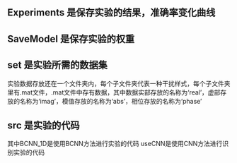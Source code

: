 ## Experiments 是保存实验的结果，准确率变化曲线

## SaveModel 是保存实验的权重

## set 是实验所需的数据集
实验数据存放还在一个文件夹内，每个子文件夹代表一种干扰样式，每个子文件夹里有.mat文件，.mat文件中存有数据，其中数据实部存放的名称为‘real’，虚部存放的名称为‘imag’，模值存放的名称为‘abs’，相位存放的名称为‘phase’
## src 是实验的代码
其中BCNN_1D是使用BCNN方法进行实验的代码
useCNN是使用CNN方法进行识别实验的代码
